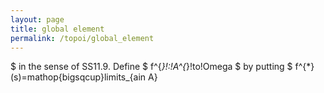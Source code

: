 ```yaml
---
layout: page
title: global element
permalink: /topoi/global_element
---
```

$ in the sense of SS11.9. Define $ f^{*}!:!A^{*}!to!Omega $ by putting $ f^{*}(s)=mathop{bigsqcup}limits_{ain A}
